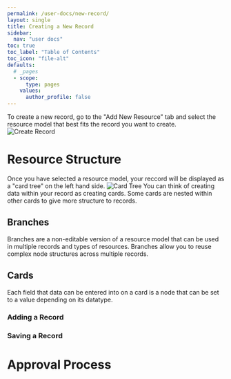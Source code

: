 ```yaml
---
permalink: /user-docs/new-record/
layout: single
title: Creating a New Record
sidebar:
  nav: "user docs"
toc: true
toc_label: "Table of Contents"
toc_icon: "file-alt"
defaults:
  # _pages
  - scope:
      type: pages
    values:
      author_profile: false
---
```

To create a new record, go to the "Add New Resource" tab and select the resource model that best fits the record you want to create.
![Create Record]({{site.url}}/assets/images/resourceCreate.png)
# Resource Structure
Once you have selected a resource model, your reccord will be displayed as a "card tree" on the left hand side.
![Card Tree]({{site.url}}/assets/images/cardsTree.png)
You can think of creating data within your record as creating cards. Some cards are nested within other cards to give more structure to records.
## Branches
Branches are a non-editable version of a resource model that can be used in multiple records and types of resources. Branches allow you to reuse complex node structures across multiple records.
## Cards
Each field that data can be entered into on a card is a node that can be set to a value depending on its datatype.
### Adding a Record
### Saving a Record

# Approval Process
